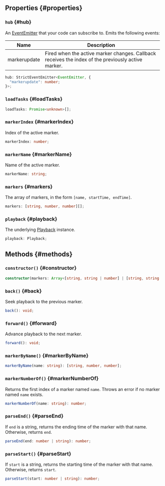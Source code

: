## Properties {#properties}

### `hub` {#hub}

An [EventEmitter](https://nodejs.org/api/events.html#events_class_eventemitter) that your code can subscribe to. Emits the following events:

| Name           | Description |
| -------------- | ----------- |
| markerupdate | Fired when the active marker changes. Callback receives the index of the previously active marker. |

```typescript
hub: StrictEventEmitter<EventEmitter, {
  "markerupdate": number;
}>;
```

### `loadTasks` {#loadTasks}

```typescript
loadTasks: Promise<unknown>[];
```

### `markerIndex` {#markerIndex}

Index of the active marker.

```typescript
markerIndex: number;
```

### `markerName` {#markerName}

Name of the active marker.

```typescript
markerName: string;
```

### `markers` {#markers}

The array of markers, in the form `[name, startTime, endTime]`.

```typescript
markers: [string, number, number][];
```

### `playback` {#playback}

The underlying [Playback](/docs/reference/Playback) instance.

```typescript
playback: Playback;
```

## Methods {#methods}

### `constructor()` {#constructor}
```typescript
constructor(markers: Array<[string, string | number] | [string, string | number, string | number]>);
```

### `back()` {#back}

Seek playback to the previous marker.

```typescript
back(): void;
```

### `forward()` {#forward}

Advance playback to the next marker.

```typescript
forward(): void;
```

### `markerByName()` {#markerByName}



```typescript
markerByName(name: string): [string, number, number];
```

### `markerNumberOf()` {#markerNumberOf}

Returns the first index of a marker named `name`. Throws an error if no marker named `name` exists.

```typescript
markerNumberOf(name: string): number;
```

### `parseEnd()` {#parseEnd}

If `end` is a string, returns the ending time of the marker with that name. Otherwise, returns `end`.

```typescript
parseEnd(end: number | string): number;
```

### `parseStart()` {#parseStart}

If `start` is a string, returns the starting time of the marker with that name. Otherwise, returns `start`.

```typescript
parseStart(start: number | string): number;
```